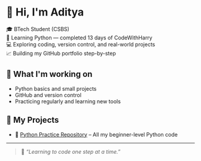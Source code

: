 # 👋 Hi, I'm Aditya

🎓 BTech Student (CSBS)  
🐍 Learning Python — completed 13 days of CodeWithHarry  
💻 Exploring coding, version control, and real-world projects  
📈 Building my GitHub portfolio step-by-step  

## 🔧 What I'm working on
- Python basics and small projects
- GitHub and version control
- Practicing regularly and learning new tools

## 📁 My Projects

- 🐍 [Python Practice Repository](https://github.com/adiityaa07/python-practice) – All my beginner-level Python code

---

> 📌 *“Learning to code one step at a time.”*

